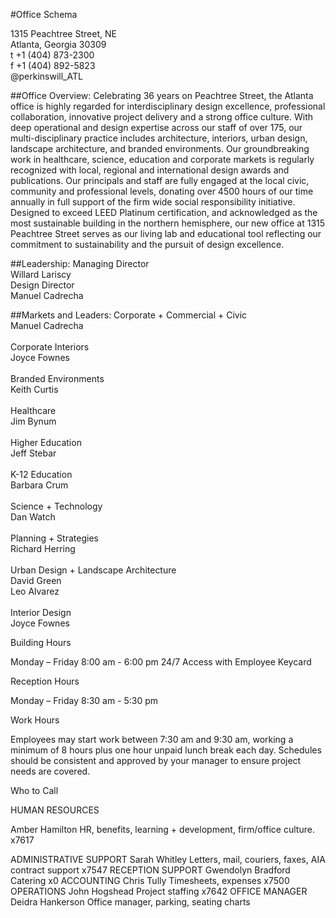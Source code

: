 #Office Schema

1315 Peachtree Street, NE<br />
Atlanta, Georgia 30309<br />
t +1 (404) 873-2300<br />
f +1 (404) 892-5823<br />
@perkinswill_ATL<br />

##Office Overview:
Celebrating 36 years on Peachtree Street, the Atlanta office is highly regarded for interdisciplinary design excellence, professional collaboration, innovative project delivery and a strong office culture. With deep operational and design expertise across our staff of over 175, our multi-disciplinary practice includes architecture, interiors, urban design, landscape architecture, and branded environments. Our groundbreaking work in healthcare, science, education and corporate markets is regularly recognized with local, regional and international design awards and publications. Our principals and staff are fully engaged at the local civic, community and professional levels, donating over 4500 hours of our time annually in full support of the firm wide social responsibility initiative. Designed to exceed LEED Platinum certification, and acknowledged as the most sustainable building in the northern hemisphere, our new office at 1315 Peachtree Street serves as our living lab and educational tool reflecting our commitment to sustainability and the pursuit of design excellence.

##Leadership:
Managing Director<br />
Willard Lariscy<br />
Design Director<br />
Manuel Cadrecha<br />

##Markets and Leaders:
Corporate + Commercial + Civic<br />
Manuel Cadrecha<br /><br />
Corporate Interiors<br />
Joyce Fownes<br /><br />
Branded Environments<br />
Keith Curtis<br /><br />
Healthcare<br />
Jim Bynum<br /><br />
Higher Education<br />
Jeff Stebar<br /><br />
K-12 Education<br />
Barbara Crum<br /><br />
Science + Technology<br />
Dan Watch<br /><br />
Planning + Strategies<br />
Richard Herring<br /><br />
Urban Design + Landscape Architecture<br />
David Green<br />
Leo Alvarez<br /><br />
Interior Design<br />
Joyce Fownes

Building Hours

Monday – Friday 8:00 am - 6:00 pm
24/7 Access with Employee Keycard

Reception Hours

Monday – Friday 8:30 am - 5:30 pm

Work Hours

Employees may start work between 7:30 am and 9:30 am, working a minimum of 8 hours plus one hour unpaid lunch break each day. Schedules should be consistent and approved by your manager to ensure project needs are covered.

Who to Call 

<p>HUMAN RESOURCES</p>
Amber Hamilton 
HR, benefits, learning + development, firm/office culture.
x7617

ADMINISTRATIVE SUPPORT
Sarah Whitley 
Letters, mail, couriers, faxes, AIA contract support
x7547
RECEPTION SUPPORT
Gwendolyn Bradford 
Catering
x0
ACCOUNTING
Chris Tully 
Timesheets, expenses
x7500
OPERATIONS
John Hogshead 
Project staffing
x7642
OFFICE MANAGER
Deidra Hankerson 
Office manager, parking, seating charts